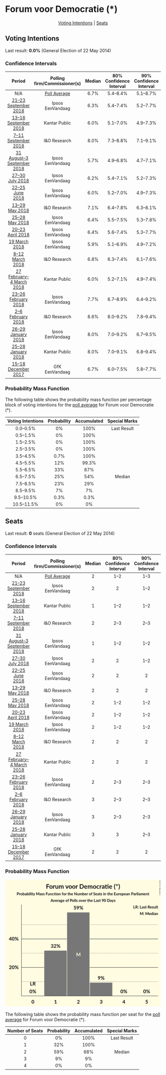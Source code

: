 # Forum voor Democratie (*)

<p align="center"><a href="#voting-intentions">Voting Intentions</a> | <a href="#seats">Seats</a></p>

## Voting Intentions

Last result: **0.0%** (General Election of 22 May 2014)

### Confidence Intervals

| Period     | Polling firm/Commissioner(s) | Median | 80% Confidence Interval | 90% Confidence Interval | 95% Confidence Interval | 99% Confidence Interval |
|:----------:|:----------------:|:-----------:|:-----------------------:|:-----------------------:|:-----------------------:|:-----------------------:|
| N/A | [Poll Average](average.html) | 6.7% | 5.4–8.4% | 5.1–8.7% | 4.9–8.9% | 4.5–9.4% |
| [21–23 September 2018](2018-09-23-Ipsos.html) | Ipsos <br> EenVandaag | 6.3% | 5.4–7.4% | 5.2–7.7% | 5.0–7.9% | 4.6–8.5% |
| [13–16 September 2018](2018-09-16-KantarPublic.html) | Kantar Public | 6.0% | 5.1–7.0% | 4.9–7.3% | 4.7–7.6% | 4.3–8.1% |
| [7–11 September 2018](2018-09-11-IOResearch.html) | I&O Research | 8.0% | 7.3–8.8% | 7.1–9.1% | 6.9–9.3% | 6.5–9.7% |
| [31 August–3 September 2018](2018-09-03-Ipsos.html) | Ipsos <br> EenVandaag | 5.7% | 4.9–6.8% | 4.7–7.1% | 4.5–7.3% | 4.1–7.8% |
| [27–30 July 2018](2018-07-30-Ipsos.html) | Ipsos <br> EenVandaag | 6.2% | 5.4–7.1% | 5.2–7.3% | 5.0–7.6% | 4.7–8.0% |
| [22–25 June 2018](2018-06-25-Ipsos.html) | Ipsos <br> EenVandaag | 6.0% | 5.2–7.0% | 4.9–7.3% | 4.7–7.5% | 4.4–8.0% |
| [13–29 May 2018](2018-05-29-IOResearch.html) | I&O Research | 7.1% | 6.4–7.8% | 6.3–8.1% | 6.1–8.2% | 5.8–8.6% |
| [25–28 May 2018](2018-05-28-Ipsos.html) | Ipsos <br> EenVandaag | 6.4% | 5.5–7.5% | 5.3–7.8% | 5.1–8.1% | 4.7–8.6% |
| [20–23 April 2018](2018-04-23-Ipsos.html) | Ipsos <br> EenVandaag | 6.4% | 5.6–7.4% | 5.3–7.7% | 5.2–8.0% | 4.8–8.5% |
| [19 March 2018](2018-03-19-Ipsos.html) | Ipsos <br> EenVandaag | 5.9% | 5.1–6.9% | 4.9–7.2% | 4.7–7.4% | 4.3–7.9% |
| [8–12 March 2018](2018-03-12-IOResearch.html) | I&O Research | 6.8% | 6.3–7.4% | 6.1–7.6% | 6.0–7.7% | 5.8–8.0% |
| [27 February–4 March 2018](2018-03-04-KantarPublic.html) | Kantar Public | 6.0% | 5.2–7.1% | 4.9–7.4% | 4.7–7.7% | 4.4–8.2% |
| [23–26 February 2018](2018-02-26-Ipsos.html) | Ipsos <br> EenVandaag | 7.7% | 6.7–8.9% | 6.4–9.2% | 6.2–9.5% | 5.8–10.1% |
| [2–6 February 2018](2018-02-06-IOResearch.html) | I&O Research | 8.6% | 8.0–9.2% | 7.8–9.4% | 7.7–9.6% | 7.4–9.9% |
| [26–29 January 2018](2018-01-29-Ipsos.html) | Ipsos <br> EenVandaag | 8.0% | 7.0–9.2% | 6.7–9.5% | 6.5–9.8% | 6.0–10.4% |
| [25–28 January 2018](2018-01-28-KantarPublic.html) | Kantar Public | 8.0% | 7.0–9.1% | 6.8–9.4% | 6.5–9.7% | 6.1–10.2% |
| [15–18 December 2017](2017-12-18-GfK.html) | GfK <br> EenVandaag | 6.7% | 6.0–7.5% | 5.8–7.7% | 5.6–7.9% | 5.3–8.3% |

### Probability Mass Function

The following table shows the probability mass function per percentage block of voting intentions for the [poll average](average.html) for Forum voor Democratie (*).

| Voting Intentions | Probability | Accumulated | Special Marks |
|:-----------------:|:-----------:|:-----------:|:-------------:|
| 0.0–0.5% | 0% | 100% | Last Result |
| 0.5–1.5% | 0% | 100% |  |
| 1.5–2.5% | 0% | 100% |  |
| 2.5–3.5% | 0% | 100% |  |
| 3.5–4.5% | 0.7% | 100% |  |
| 4.5–5.5% | 12% | 99.3% |  |
| 5.5–6.5% | 33% | 87% |  |
| 6.5–7.5% | 25% | 54% | Median |
| 7.5–8.5% | 23% | 29% |  |
| 8.5–9.5% | 7% | 7% |  |
| 9.5–10.5% | 0.3% | 0.3% |  |
| 10.5–11.5% | 0% | 0% |  |


## Seats

Last result: **0** seats (General Election of 22 May 2014)

### Confidence Intervals

| Period     | Polling firm/Commissioner(s) | Median | 80% Confidence Interval | 90% Confidence Interval | 95% Confidence Interval | 99% Confidence Interval |
|:----------:|:----------------:|:------:|:-----------------------:|:-----------------------:|:-----------------------:|:-----------------------:|
| N/A | [Poll Average](average.html) | 2 | 1–2 | 1–3 | 1–3 | 1–3 |
| [21–23 September 2018](2018-09-23-Ipsos.html) | Ipsos <br> EenVandaag | 2 | 2 | 1–2 | 1–2 | 1–2 |
| [13–16 September 2018](2018-09-16-KantarPublic.html) | Kantar Public | 1 | 1–2 | 1–2 | 1–2 | 1–2 |
| [7–11 September 2018](2018-09-11-IOResearch.html) | I&O Research | 2 | 2–3 | 2–3 | 2–3 | 2–3 |
| [31 August–3 September 2018](2018-09-03-Ipsos.html) | Ipsos <br> EenVandaag | 1 | 1–2 | 1–2 | 1–2 | 1–2 |
| [27–30 July 2018](2018-07-30-Ipsos.html) | Ipsos <br> EenVandaag | 2 | 2 | 1–2 | 1–2 | 1–2 |
| [22–25 June 2018](2018-06-25-Ipsos.html) | Ipsos <br> EenVandaag | 2 | 2 | 2 | 1–2 | 1–2 |
| [13–29 May 2018](2018-05-29-IOResearch.html) | I&O Research | 2 | 2 | 2 | 2 | 2–3 |
| [25–28 May 2018](2018-05-28-Ipsos.html) | Ipsos <br> EenVandaag | 2 | 1–2 | 1–2 | 1–3 | 1–3 |
| [20–23 April 2018](2018-04-23-Ipsos.html) | Ipsos <br> EenVandaag | 2 | 1–2 | 1–2 | 1–2 | 1–2 |
| [19 March 2018](2018-03-19-Ipsos.html) | Ipsos <br> EenVandaag | 2 | 1–2 | 1–2 | 1–2 | 1–3 |
| [8–12 March 2018](2018-03-12-IOResearch.html) | I&O Research | 2 | 2 | 2 | 2 | 2 |
| [27 February–4 March 2018](2018-03-04-KantarPublic.html) | Kantar Public | 2 | 2 | 2 | 2 | 1–2 |
| [23–26 February 2018](2018-02-26-Ipsos.html) | Ipsos <br> EenVandaag | 2 | 2–3 | 2–3 | 2–3 | 2–3 |
| [2–6 February 2018](2018-02-06-IOResearch.html) | I&O Research | 3 | 2–3 | 2–3 | 2–3 | 2–3 |
| [26–29 January 2018](2018-01-29-Ipsos.html) | Ipsos <br> EenVandaag | 3 | 2–3 | 2–3 | 2–3 | 2–3 |
| [25–28 January 2018](2018-01-28-KantarPublic.html) | Kantar Public | 3 | 3 | 2–3 | 2–3 | 2–3 |
| [15–18 December 2017](2017-12-18-GfK.html) | GfK <br> EenVandaag | 2 | 2 | 2 | 1–2 | 1–2 |

### Probability Mass Function

![Graph with seats probability mass function not yet produced](average-seats-pmf-forumvoordemocratie.png "Seats Probability Mass Function")

The following table shows the probability mass function per seat for the [poll average](average.html) for Forum voor Democratie (*).

| Number of Seats | Probability | Accumulated | Special Marks |
|:---------------:|:-----------:|:-----------:|:-------------:|
| 0 | 0% | 100% | Last Result |
| 1 | 32% | 100% |  |
| 2 | 59% | 68% | Median |
| 3 | 9% | 9% |  |
| 4 | 0% | 0% |  |


